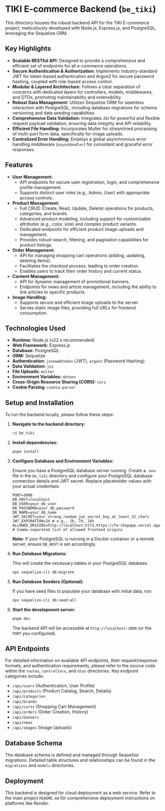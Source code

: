 # TIKI E-commerce Backend (`be_tiki`)

This directory houses the robust backend API for the TIKI E-commerce project, meticulously developed with Node.js, Express.js, and PostgreSQL, leveraging the Sequelize ORM.

## Key Highlights

-   **Scalable RESTful API:** Designed to provide a comprehensive and efficient set of endpoints for all e-commerce operations.
-   **Secure Authentication & Authorization:** Implements industry-standard JWT for token-based authentication and Argon2 for secure password hashing, coupled with role-based access control.
-   **Modular & Layered Architecture:** Follows a clear separation of concerns with dedicated layers for controllers, models, middlewares, and DTOs, promoting maintainability and extensibility.
-   **Robust Data Management:** Utilizes Sequelize ORM for seamless interaction with PostgreSQL, including database migrations for schema versioning and data seeding capabilities.
-   **Comprehensive Data Validation:** Integrates Joi for powerful and flexible request payload validation, ensuring data integrity and API reliability.
-   **Efficient File Handling:** Incorporates Multer for streamlined processing of multi-part form data, specifically for image uploads.
-   **Centralized Error Handling:** Employs a global asynchronous error handling middleware (`asyncHandler`) for consistent and graceful error responses.

## Features

-   **User Management:**
    -   API endpoints for secure user registration, login, and comprehensive profile management.
    -   Supports distinct user roles (e.g., Admin, User) with appropriate access controls.
-   **Product Management:**
    -   Full CRUD (Create, Read, Update, Delete) operations for products, categories, and brands.
    -   Advanced product modeling, including support for customizable attributes (e.g., color, size) and complex product variants.
    -   Dedicated endpoints for efficient product image uploads and management.
    -   Provides robust search, filtering, and pagination capabilities for product listings.
-   **Order Management:**
    -   API for managing shopping cart operations (adding, updating, deleting items).
    -   Facilitates the checkout process, leading to order creation.
    -   Enables users to track their order history and current status.
-   **Content Management:**
    -   API for dynamic management of promotional banners.
    -   Endpoints for news and article management, including the ability to link articles to specific products.
-   **Image Handling:**
    -   Supports secure and efficient image uploads to the server.
    -   Serves static image files, providing full URLs for frontend consumption.

## Technologies Used

-   **Runtime:** Node.js (v22.x recommended)
-   **Web Framework:** Express.js
-   **Database:** PostgreSQL
-   **ORM:** Sequelize
-   **Authentication:** `jsonwebtoken` (JWT), `argon2` (Password Hashing)
-   **Data Validation:** `joi`
-   **File Uploads:** `multer`
-   **Environment Variables:** `dotenv`
-   **Cross-Origin Resource Sharing (CORS):** `cors`
-   **Cookie Parsing:** `cookie-parser`

## Setup and Installation

To run the backend locally, please follow these steps:

1.  **Navigate to the backend directory:**

    ```bash
    cd be_tiki
    ```

2.  **Install dependencies:**

    ```bash
    pnpm install
    ```

3.  **Configure Database and Environment Variables:**

    Ensure you have a PostgreSQL database server running. Create a `.env` file in the `be_tiki` directory and configure your PostgreSQL database connection details and JWT secret. Replace placeholder values with your actual credentials:

    ```
    PORT=3000
    DB_HOST=localhost
    DB_USER=your_db_user
    DB_PASSWORD=your_db_password
    DB_NAME=your_db_name
    JWT_SECRET=your_strong_random_jwt_secret_key_at_least_32_chars
    JWT_EXPIRATION=1d # e.g., 1h, 7d, 24h
    ALLOWED_ORIGINS=http://localhost:5173,https://fe-shopapp.vercel.app # Comma-separated list of allowed frontend origins
    ```
    **Note:** If your PostgreSQL is running in a Docker container or a remote server, ensure `DB_HOST` is set accordingly.

4.  **Run Database Migrations:**

    This will create the necessary tables in your PostgreSQL database.
    ```bash
    npx sequelize-cli db:migrate
    ```

5.  **Run Database Seeders (Optional):**

    If you have seed files to populate your database with initial data, run:
    ```bash
    npx sequelize-cli db:seed:all
    ```

6.  **Start the development server:**

    ```bash
    pnpm dev
    ```

    The backend API will be accessible at `http://localhost:3000` (or the `PORT` you configured).

## API Endpoints

For detailed information on available API endpoints, their request/response formats, and authentication requirements, please refer to the source code within the `routes`, `controllers`, and `dtos` directories. Key endpoint categories include:

-   `/api/users` (Authentication, User Profile)
-   `/api/products` (Product Catalog, Search, Details)
-   `/api/categories`
-   `/api/brands`
-   `/api/carts` (Shopping Cart Management)
-   `/api/orders` (Order Creation, History)
-   `/api/banners`
-   `/api/news`
-   `/api/images` (Image Uploads)

## Database Schema

The database schema is defined and managed through Sequelize migrations. Detailed table structures and relationships can be found in the `migrations` and `models` directories.

## Deployment

This backend is designed for cloud deployment as a web service. Refer to the main project `README.md` for comprehensive deployment instructions on platforms like Render.